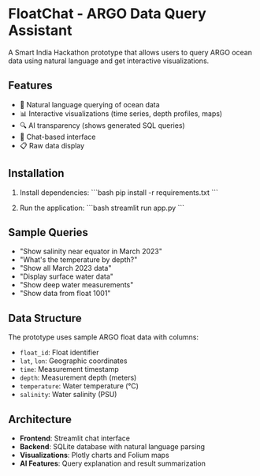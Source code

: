 # FloatChat - ARGO Data Query Assistant

A Smart India Hackathon prototype that allows users to query ARGO ocean data using natural language and get interactive visualizations.

## Features

- 🌊 Natural language querying of ocean data
- 📊 Interactive visualizations (time series, depth profiles, maps)
- 🔍 AI transparency (shows generated SQL queries)
- 💬 Chat-based interface
- 📋 Raw data display

## Installation

1. Install dependencies:
\`\`\`bash
pip install -r requirements.txt
\`\`\`

2. Run the application:
\`\`\`bash
streamlit run app.py
\`\`\`

## Sample Queries

- "Show salinity near equator in March 2023"
- "What's the temperature by depth?"
- "Show all March 2023 data"
- "Display surface water data"
- "Show deep water measurements"
- "Show data from float 1001"

## Data Structure

The prototype uses sample ARGO float data with columns:
- `float_id`: Float identifier
- `lat`, `lon`: Geographic coordinates
- `time`: Measurement timestamp
- `depth`: Measurement depth (meters)
- `temperature`: Water temperature (°C)
- `salinity`: Water salinity (PSU)

## Architecture

- **Frontend**: Streamlit chat interface
- **Backend**: SQLite database with natural language parsing
- **Visualizations**: Plotly charts and Folium maps
- **AI Features**: Query explanation and result summarization
